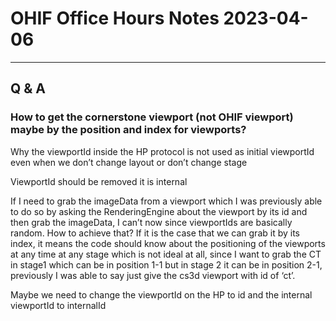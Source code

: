 # OHIF Office Hours Notes 2023-04-06

---

## Q & A

### How to get the cornerstone viewport (not OHIF viewport) maybe by the position and index for viewports?

Why the viewportId inside the HP protocol is not used as initial viewportId even when we don’t change layout or don’t change stage

ViewportId should be removed it is internal

If I need to grab the imageData from a viewport which I was previously able to do so by asking the RenderingEngine about the viewport by its id and then grab the imageData, I can’t now since viewportIds are basically random. How to achieve that? If it is the case that we can grab it by its index, it means the code should know about the positioning of the viewports at any time at any stage which is not ideal at all, since I want to grab the CT in stage1 which can be in position 1-1 but in stage 2 it can be in position 2-1, previously I was able to say just give the cs3d viewport with id of ‘ct’.

Maybe we need to change the viewportId on the HP to id and the internal viewportId to internalId

